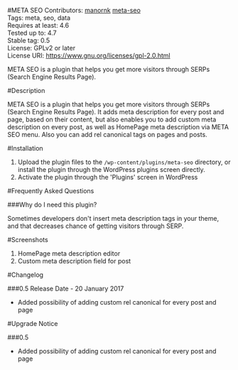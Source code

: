 #META SEO
Contributors: [manornk](http://manornk.me)  [meta-seo](https://wordpress.org/plugins/meta-seo/)<br /> 
Tags: meta, seo, data<br />
Requires at least: 4.6<br />
Tested up to: 4.7<br />
Stable tag: 0.5<br />
License: GPLv2 or later<br />
License URI: https://www.gnu.org/licenses/gpl-2.0.html<br />

META SEO is a plugin that helps you get more visitors through SERPs (Search Engine Results Page).

#Description

META SEO is a plugin that helps you get more visitors through SERPs (Search Engine Results Page). It adds meta description for every post and page, based on their content, but also enables you to add custom meta description on every post, as well as HomePage meta description via META SEO menu.
Also you can add rel canonical tags on pages and posts.

#Installation

1. Upload the plugin files to the `/wp-content/plugins/meta-seo` directory, or install the plugin through the WordPress plugins screen directly.
1. Activate the plugin through the 'Plugins' screen in WordPress


#Frequently Asked Questions

###Why do I need this plugin?

Sometimes developers don't insert meta description tags in your theme, and that decreases chance of getting visitors through SERP. 

#Screenshots
1. HomePage meta description editor
2. Custom meta description field for post

#Changelog

###0.5
Release Date - 20 January 2017
* Added possibility of adding custom rel canonical for every post and page

#Upgrade Notice

###0.5
* Added possibility of adding custom rel canonical for every post and page
